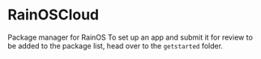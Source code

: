# RainOSCloud
Package manager for RainOS
To set up an app and submit it for review to be added to the package list, head over to the `getstarted` folder.
